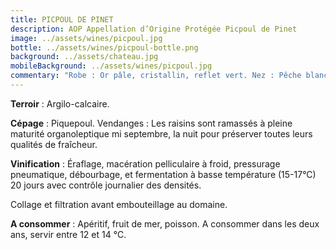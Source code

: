 ```yaml
---
title: PICPOUL DE PINET
description: AOP Appellation d’Origine Protégée Picpoul de Pinet
image: ../assets/wines/picpoul.jpg
bottle: ../assets/wines/picpoul-bottle.png
background: ../assets/chateau.jpg
mobileBackground: ../assets/wines/picpoul.jpg
commentary: "Robe : Or pâle, cristallin, reflet vert. Nez : Pêche blanche, arôme d’ananas, parfum de rose. Bouche : Vif, fruits exotiques en accord avec le nez."
---
```


**Terroir** : Argilo-calcaire.

**Cépage** : Piquepoul. Vendanges : Les raisins sont ramassés à pleine maturité organoleptique mi septembre, la nuit pour préserver toutes leurs qualités de fraîcheur.

**Vinification** : Éraflage, macération pelliculaire à froid, pressurage pneumatique, débourbage, et fermentation à basse température (15-17°C) 20 jours avec contrôle journalier des densités.

Collage et filtration avant embouteillage au domaine.

**A consommer** : Apéritif, fruit de mer, poisson. A consommer dans les deux ans, servir entre 12 et 14 °C.
